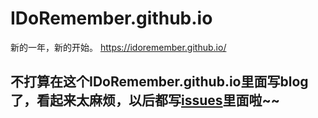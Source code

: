 # IDoRemember.github.io
新的一年，新的开始。
https://idoremember.github.io/


## **不打算在这个IDoRemember.github.io里面写blog了，看起来太麻烦，以后都写[issues](https://github.com/IDoRemember/IDoRemember.github.io/issues)里面啦~~**

 

 



 




